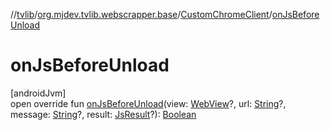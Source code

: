 //[tvlib](../../../index.md)/[org.mjdev.tvlib.webscrapper.base](../index.md)/[CustomChromeClient](index.md)/[onJsBeforeUnload](on-js-before-unload.md)

# onJsBeforeUnload

[androidJvm]\
open override fun [onJsBeforeUnload](on-js-before-unload.md)(view: [WebView](https://developer.android.com/reference/kotlin/android/webkit/WebView.html)?, url: [String](https://kotlinlang.org/api/latest/jvm/stdlib/kotlin/-string/index.html)?, message: [String](https://kotlinlang.org/api/latest/jvm/stdlib/kotlin/-string/index.html)?, result: [JsResult](https://developer.android.com/reference/kotlin/android/webkit/JsResult.html)?): [Boolean](https://kotlinlang.org/api/latest/jvm/stdlib/kotlin/-boolean/index.html)
